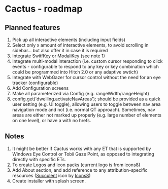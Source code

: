 # Cactus - roadmap

## Planned features

1. Pick up all interactive elements (including input fields)
2. Select only x amount of interactive elements, to avoid scrolling in sidebar... but also offer it in case it is required
3. Integrate SwitfKey or ModaliKey (see note 1)
4. Integrate multi-modal interaction (i.e. custom cursor responding to click events - configurable to respond to any key or key combination which could be programmed into Hitch 2.0 or any adaptive swtich)
5. Integrate with WebGazer for cursor control without the need for an eye tracker (configurable)
6. Add Configuration screens 
7. Make all parameterized via Config (e.g. rangeWidth/rangeHeight)
8. config.get('dwelling.activateNavAreas'); should be provided as a quick user setting (e.g. UI toggle), allowing users to toggle between nav area navigation mode and not (i.e. normal QT approach). Sometimes, nav areas are either not marked up properly (e.g. large number of elements on one level), or have a with no hrefs. 


## Notes
1. It might be better if Cactus works with any ET that is supported by Windows Eye Control or Tobii Gaze Point, as opposed to integrating directly with specific ETs. 
2. To create Logos and icon packs (current logo is from icons8)
3. Add About section, and add reference to any attribution-specific resources 
(<a target="_blank" href="https://icons8.com/icon/avhBdzCooISo/succulent">Succulent</a> icon by <a target="_blank" href="https://icons8.com">Icons8</a>)
4. Create installer with splash screen.


